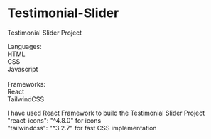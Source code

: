 # Testimonial-Slider
Testimonial Slider Project

Languages:  <br/>
HTML <br/>
CSS <br/>
Javascript <br/>
 <br/>
Frameworks: <br/>
React <br/>
TailwindCSS <br/>

I have used React Framework to build the Testimonial Slider Project <br/>
"react-icons": "^4.8.0" for icons <br/>
"tailwindcss": "^3.2.7" for fast CSS implementation <br/>
